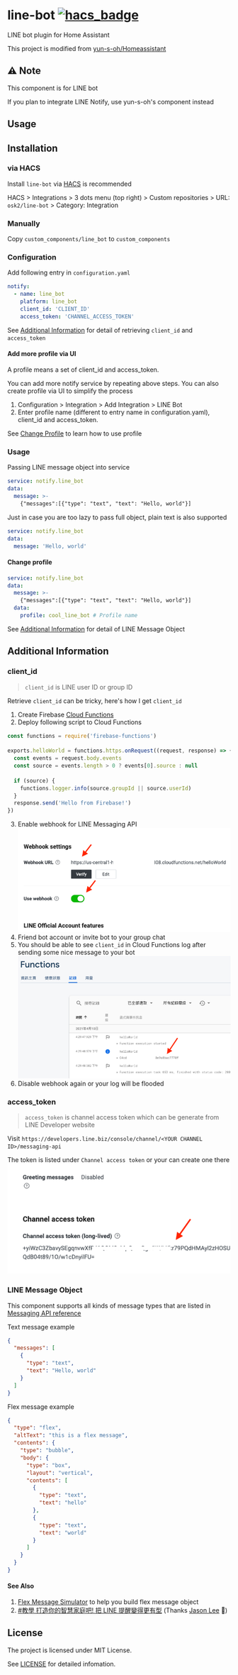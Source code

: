 # line-bot [![hacs_badge](https://img.shields.io/badge/HACS-Custom-orange.svg?style=for-the-badge)](https://github.com/custom-components/hacs)

LINE bot plugin for Home Assistant

This project is modified from [yun-s-oh/Homeassistant](https://github.com/yun-s-oh/Homeassistant)

## ⚠ Note

This component is for LINE bot

If you plan to integrate LINE Notify, use yun-s-oh's component instead

## Usage

## Installation

### via HACS

Install `line-bot` via [HACS](https://hacs.xyz/) is recommended

HACS > Integrations > 3 dots menu (top right) > Custom repositories > URL: `osk2/line-bot` > Category: Integration

### Manually

Copy `custom_components/line_bot` to `custom_components`

### Configuration

Add following entry in `configuration.yaml`

```yaml
notify:
  - name: line_bot
    platform: line_bot
    client_id: 'CLIENT_ID'
    access_token: 'CHANNEL_ACCESS_TOKEN'
```

See [Additional Information](#additional-information) for detail of retrieving `client_id` and `access_token`

#### Add more profile via UI

A profile means a set of client_id and access_token.

You can add more notify service by repeating above steps. You can also create profile via UI to simplify the process

1. Configuration > Integration > Add Integration > LINE Bot
2. Enter profile name (different to entry name in configuration.yaml), client_id and access_token.

See [Change Profile](#change-profile) to learn how to use profile

### Usage

Passing LINE message object into service

```yaml
service: notify.line_bot
data:
  message: >-
    {"messages":[{"type": "text", "text": "Hello, world"}]
```

Just in case you are too lazy to pass full object, plain text is also supported

```yaml
service: notify.line_bot
data:
  message: 'Hello, world'
```

#### Change profile

```yaml
service: notify.line_bot
data:
  message: >-
    {"messages":[{"type": "text", "text": "Hello, world"}]
  data:
    profile: cool_line_bot # Profile name
```

See [Additional Information](#additional-information) for detail of LINE Message Object

## Additional Information

### client_id

> `client_id` is LINE user ID or group ID

Retrieve `client_id` can be tricky, here's how I get `client_id`

1. Create Firebase [Cloud Functions](https://console.firebase.google.com/)
2. Deploy following script to Cloud Functions

```js
const functions = require('firebase-functions')

exports.helloWorld = functions.https.onRequest((request, response) => {
  const events = request.body.events
  const source = events.length > 0 ? events[0].source : null

  if (source) {
    functions.logger.info(source.groupId || source.userId)
  }
  response.send('Hello from Firebase!')
})
```

3. Enable webhook for LINE Messaging API
   ![image](https://github.com/osk2/line-bot/blob/master/assets/messaging-api-webhook.png)
4. Friend bot account or invite bot to your group chat
5. You should be able to see `client_id` in Cloud Functions log after sending some nice message to your bot
   ![image](https://github.com/osk2/line-bot/blob/master//assets/cloud-functions-log.png)
6. Disable webhook again or your log will be flooded

### access_token

> `access_token` is channel access token which can be generate from LINE Developer website

Visit `https://developers.line.biz/console/channel/<YOUR CHANNEL ID>/messaging-api`

The token is listed under `Channel access token` or your can create one there
![image](https://github.com/osk2/line-bot/blob/master//assets/line-access-token.png)

### LINE Message Object

This component supports all kinds of message types that are listed in [Messaging API reference](https://developers.line.biz/en/reference/messaging-api/#message-objects)

Text message example

```json
{
  "messages": [
    {
      "type": "text",
      "text": "Hello, world"
    }
  ]
}
```

Flex message example

```json
{
  "type": "flex",
  "altText": "this is a flex message",
  "contents": {
    "type": "bubble",
    "body": {
      "type": "box",
      "layout": "vertical",
      "contents": [
        {
          "type": "text",
          "text": "hello"
        },
        {
          "type": "text",
          "text": "world"
        }
      ]
    }
  }
}
```

#### See Also

1. [Flex Message Simulator](https://developers.line.biz/flex-simulator/) to help you build flex message object
2. [#教學 打造你的智慧家庭吧! 把 LINE 提醒變得更有型](https://www.dcard.tw/f/smart_home/p/235787775) (Thanks [Jason Lee](https://www.dcard.tw/@jas0n.1ee.com) 👏)

## License

The project is licensed under MIT License.

See [LICENSE](LICENSE) for detailed infomation.
